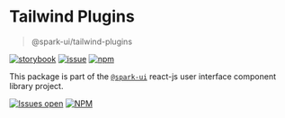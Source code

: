 # Tailwind Plugins

> @spark-ui/tailwind-plugins

[![storybook](https://img.shields.io/badge/storybook-black?logo=storybook)](https://sparkui.vercel.app/?path=/docs/utils-tailwind-plugins-index--docs)
[![issue](https://img.shields.io/badge/report%20a%20bug-black?logo=openbugbounty&logoColor=red)](https://github.com/adevinta/spark/issues/new?&projects=4&template=bug-report.yml&assignees=&labels=util,tailwind-plugins)
[![npm](https://img.shields.io/npm/dt/%40spark-ui/tailwind-plugins?logo=npm&labelColor=black)](https://www.npmjs.com/package/@spark-ui/tailwind-plugins)

This package is part of the [`@spark-ui`](https://github.com/adevinta/spark) react-js user interface component library project.

[![Issues open](https://img.shields.io/github/issues-search/adevinta/spark?query=is%3Aopen%20label%3Autil%20label%3Atailwind-plugins&logo=openbugbounty&logoColor=red&label=issues%20open&color=red)](https://github.com/adevinta/spark/issues?q=is%3Aopen+label%3Autil+label%3Atailwind-plugins)
[![NPM](https://img.shields.io/npm/l/%40spark-ui%2Ftailwind-plugins)](https://github.com/adevinta/spark/blob/main/packages/utils/tailwind-plugins/LICENSE.md)
